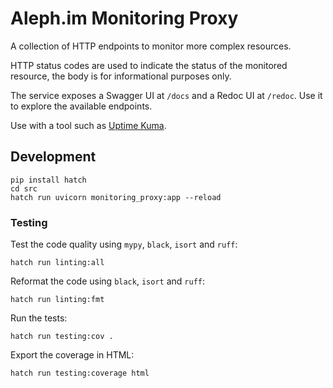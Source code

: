 # Aleph.im Monitoring Proxy

A collection of HTTP endpoints to monitor more complex resources.

HTTP status codes are used to indicate the status of the monitored resource,
the body is for informational purposes only.

The service exposes a Swagger UI at `/docs` and a Redoc UI at `/redoc`.
Use it to explore the available endpoints.

Use with a tool such as [Uptime Kuma](https://github.com/louislam/uptime-kuma).

## Development

```shell
pip install hatch
cd src
hatch run uvicorn monitoring_proxy:app --reload
````

### Testing

Test the code quality using `mypy`, `black`, `isort` and `ruff`:
```shell
hatch run linting:all
```

Reformat the code using `black`, `isort` and `ruff`:
```shell
hatch run linting:fmt
```

Run the tests:
```shell
hatch run testing:cov .
```

Export the coverage in HTML:
```shell
hatch run testing:coverage html
```
